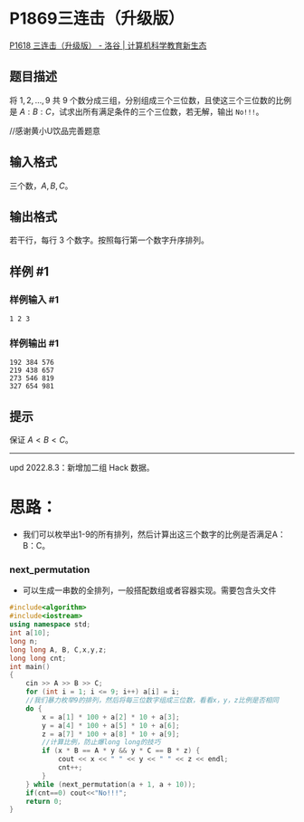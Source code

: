 # P1869三连击（升级版）

[P1618 三连击（升级版） - 洛谷 | 计算机科学教育新生态](https://www.luogu.com.cn/problem/P1618)

## 题目描述

将 $1, 2,\ldots, 9$ 共 $9$ 个数分成三组，分别组成三个三位数，且使这三个三位数的比例是 $A:B:C$，试求出所有满足条件的三个三位数，若无解，输出 `No!!!`。


//感谢黄小U饮品完善题意

## 输入格式

三个数，$A,B,C$。

## 输出格式

若干行，每行 $3$ 个数字。按照每行第一个数字升序排列。

## 样例 #1

### 样例输入 #1

```
1 2 3
```

### 样例输出 #1

```
192 384 576
219 438 657
273 546 819
327 654 981
```

## 提示

保证 $A<B<C$。

---

$\text{upd 2022.8.3}$：新增加二组 Hack 数据。





# 思路：

+ 我们可以枚举出1-9的所有排列，然后计算出这三个数字的比例是否满足A：B：C。

### next_permutation

+ 可以生成一串数的全排列，一般搭配数组或者容器实现。需要包含头文件<algorithm>

```cpp
#include<algorithm>
#include<iostream>
using namespace std;
int a[10];
long n;
long long A, B, C,x,y,z;
long long cnt;
int main()
{
	cin >> A >> B >> C;
	for (int i = 1; i <= 9; i++) a[i] = i;
	//我们暴力枚举9的排列，然后将每三位数字组成三位数，看看x，y，z比例是否相同
	do {
		x = a[1] * 100 + a[2] * 10 + a[3];
		y = a[4] * 100 + a[5] * 10 + a[6];
		z = a[7] * 100 + a[8] * 10 + a[9];
        //计算比例，防止爆long long的技巧
		if (x * B == A * y && y * C == B * z) {
			cout << x << " " << y << " " << z << endl;
			cnt++;
		}
	} while (next_permutation(a + 1, a + 10));
    if(cnt==0) cout<<"No!!!";
	return 0;
}
```
